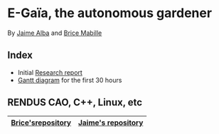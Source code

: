 # E-Gaïa, the autonomous gardener

By [Jaime Alba](https://github.com/jaimealbapastor) and [Brice Mabille](https://github.com/Brice-Mabille)

## Index

- Initial [Research report](Documentation/ResearchReport-Bibliography.pdf)
- [Gantt diagram](Documentation/GanttDiagram.pdf) for the first 30 hours

## RENDUS CAO, C++, Linux, etc

|[Brice'srepository](https://github.com/Brice-Mabille/Rendu_projet_ROB3)|[Jaime's repository](https://github.com/jaimealbapastor/Rendu_Projets_ROB3)|
|:---:|:---:|
